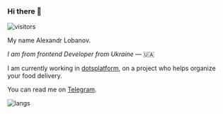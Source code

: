 ### Hi there 👋

![visitors](https://visitor-badge.glitch.me/badge?page_id=sashayello.sashayello)

My name Alexandr Lobanov.

_I am from frontend Developer from Ukraine_ — 🇺🇦

I am currently working in [dotsplatform](https://dotsplatform.com), on a project who helps organize your food delivery.


You can read me on [Telegram](https://t.me/alexalexlobanov).

[comment]: <> (![stats]&#40;https://github-readme-stats.vercel.app/api?username=sashayello&show_icons=true&hide_border=true&&count_private=true&include_all_commits=true&#41;)
![langs](https://github-readme-stats.vercel.app/api/top-langs/?username=sashayello&exclude_repo=KNN-Image-Classification&show_icons=true&hide_border=true&layout=compact&langs_count=8)

